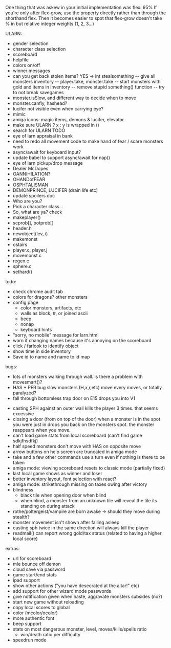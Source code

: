 One thing that was askew in your initial implementation was flex: 95%
If you're only after flex-grow, use the property directly rather than through the shorthand flex. Then it becomes easier to spot that flex-grow doesn't take % in but relative integer weights (1, 2, 3...)

ULARN:
- gender selection
- character class selection
- scoreboard
- helpfile
- colors on/off
- winner messages
- can you get back stolen items? YES -> int stealsomething
  -- give all monsters inventory
  -- player.take, monster.take
  -- start monsters with gold and items in inventory
  -- remove stupid something() function
  -- try to not break savegames
- monster.isSlow, and different way to decide when to move
- monster.canfly, hashead?
- lucifer not visible even when carrying eye? 
- mimic
- amiga icons: magic items, demons & lucifer, elevator
- make sure ULARN ? x : y is wrapped in ()
- search for ULARN TODO
- eye of larn appraisal in bank
- need to redo all movement code to make hand of fear / scare monsters work
- async/await for keyboard input?
- update babel to support async/await for nap()
- eye of larn pickup/drop message
- Dealer McDopes
- OANNIHILATION?
- OHANDofFEAR
- OSPHTALISMAN
- DEMONPRINCE, LUCIFER (drain life etc)
- update spoilers doc
- Who are you?
- Pick a character class...
- So, what are ya?
check
- makeplayer()
- scprob[], potprob[]
- header.h
- newobject(lev, i)
- makemonst
- ostairs
- player.c, player.j
- movemonst.c
- regen.c
- sphere.c
- sethard()



todo:
- check chrome audit tab
- colors for dragons? other monsters
- config page
  - color monsters, artifacts, etc
  - walls as block, #, or joined ascii
  - beep
  - nonap
  - keyboard hints
- "sorry, no mobile" message for larn.html
- warn if changing names because it's annoying on the scoreboard
- click / farlook to identify object
- show time in side inventory
- Save id to name and name to id map


bugs:
* lots of monsters walking through wall. is there a problem with movesmart()?
* HAS + PER bug slow monsters (H,x,r,etc) move every moves, or totally paralyzed?
* fall through bottomless trap door on E15 drops you into V1
- casting SPH against an outer wall kills the player 3 times. that seems excessive
- closing a door (from on top of the door) when a monster is in the spot you were
  just in drops you back on the monsters spot. the monster reappears when you move.
- can't load game stats from local scoreboard (can't find game sdkjfhsdfkj)
- half speed monsters don't move with HAS on opposite move
- arrow buttons on help screen are truncated in amiga mode
- take and a few other commands use a turn even if nothing is there to be taken
- amiga mode: viewing scoreboard resets to classic mode (partially fixed)
- last local game shows as winner and loser
- better inventory layout, font selection with react?
- amiga mode: strikethrough missing on taxes owing after victory
- blindness
  - black tile when opening door when blind
  - when blind, a monster from an unknown tile will reveal the tile its standing on during attack
- rothe/poltergeist/vampire are born awake -> should they move during stealth?
- monster movement isn't shown after falling asleep
- casting sph twice in the same direction will always kill the player
- readmail() can report wrong gold/tax status (related to having a higher local score)


extras:
- url for scoreboard
- mle bounce off demon
- cloud save via password
- game start/end stats
- ipad support
- show other actions ("you have desecrated at the altar!" etc)
- add support for other wizard mode passwords
- give notification given when haste, aggravate monsters subsides (no?)
- start new game without reloading
- copy local scores to global
- color (mcolor/ocolor)
- more authentic font
- beep support
- stats on most dangerous monster, level, moves/kills/spells ratio
  - win/death ratio per difficulty
- speedrun mode

